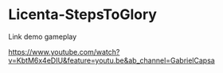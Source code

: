# Licenta-StepsToGlory
Link demo gameplay

https://www.youtube.com/watch?v=KbtM6x4eDIU&feature=youtu.be&ab_channel=GabrielCapsa

